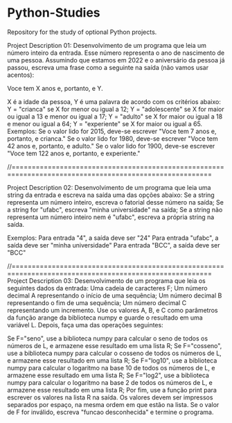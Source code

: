 # Python-Studies
Repository for the study of optional Python projects.

Project Description 01:
Desenvolvimento de um programa que leia um número inteiro da entrada. Esse número representa o ano de nascimento de uma pessoa. Assumindo que estamos em 2022 e o aniversário da pessoa já passou, escreva uma frase como a seguinte na saída (não vamos usar acentos):

Voce tem X anos e, portanto, e Y.

X é a idade da pessoa, Y é uma palavra de acordo com os critérios abaixo:
Y = "crianca" se X for menor ou igual a 12;
Y = "adolescente" se X for maior ou igual a 13 e menor ou igual a 17;
Y = "adulto" se X for maior ou igual a 18 e menor ou igual a 64;
Y = "experiente" se X for maior ou igual a 65.
Exemplos:
Se o valor lido for 2015, deve-se escrever "Voce tem 7 anos e, portanto, e crianca."
Se o valor lido for 1980, deve-se escrever "Voce tem 42 anos e, portanto, e adulto."
Se o valor lido for 1900, deve-se escrever "Voce tem 122 anos e, portanto, e experiente."

//========================================================================================================

Project Description 02:
Desenvolvimento de um programa que leia uma string da entrada e escreva na saída uma das opções abaixo:
Se a string representa um número inteiro, escreva o fatorial desse número na saída;
Se a string for "ufabc", escreva "minha universidade" na saída;
Se a string não representa um número inteiro nem é "ufabc", escreva a própria string na saída.

Exemplos:
Para entrada "4", a saída deve ser "24"
Para entrada "ufabc", a saída deve ser "minha universidade"
Para entrada "BCC", a saída deve ser "BCC"

//========================================================================================================
Project Description 03:
Desenvolvimento de um programa que leia os seguintes dados da entrada:
Uma cadeia de caracteres F;
Um número decimal A representando o início de uma sequência;
Um número decimal B representando o fim de uma sequência;
Um número decimal C representando um incremento.
Use os valores A, B, e C como parâmetros da função arange da biblioteca numpy e guarde o resultado em uma variável L. Depois, faça uma das operações seguintes:

Se F="seno", use a biblioteca numpy para calcular o seno de todos os números de L, e armazene esse resultado em uma lista R;
Se F="cosseno", use a biblioteca numpy para calcular o cosseno de todos os números de L, e armazene esse resultado em uma lista R;
Se F="log10", use a biblioteca numpy para calcular o logaritmo na base 10 de todos os números de L, e armazene esse resultado em uma lista R;
Se F="log2", use a biblioteca numpy para calcular o logaritmo na base 2 de todos os números de L, e armazene esse resultado em uma lista R;
Por fim, use a função print para escrever os valores na lista R na saída. Os valores devem ser impressos separados por espaço, na mesma ordem em que estão na lista. Se o valor de F for inválido, escreva "funcao desconhecida" e termine o programa.
